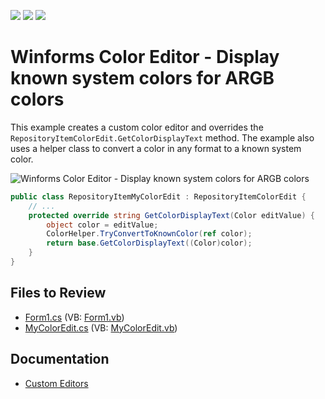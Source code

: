 <!-- default badges list -->
![](https://img.shields.io/endpoint?url=https://codecentral.devexpress.com/api/v1/VersionRange/128620656/13.1.4%2B)
[![](https://img.shields.io/badge/Open_in_DevExpress_Support_Center-FF7200?style=flat-square&logo=DevExpress&logoColor=white)](https://supportcenter.devexpress.com/ticket/details/E1516)
[![](https://img.shields.io/badge/📖_How_to_use_DevExpress_Examples-e9f6fc?style=flat-square)](https://docs.devexpress.com/GeneralInformation/403183)
<!-- default badges end -->

# Winforms Color Editor - Display known system colors for ARGB colors

This example creates a custom color editor and overrides the `RepositoryItemColorEdit.GetColorDisplayText` method. The example also uses a helper class to convert a color in any format to a known system color.

![Winforms Color Editor - Display known system colors for ARGB colors](https://raw.githubusercontent.com/DevExpress-Examples/how-to-display-knowncolor-names-for-argb-colors-in-coloredit-e1516/13.1.4%2B/media/winforms-coloredit-custom-color-name.png)

```csharp
public class RepositoryItemMyColorEdit : RepositoryItemColorEdit {
    // ...
    protected override string GetColorDisplayText(Color editValue) {
        object color = editValue;
        ColorHelper.TryConvertToKnownColor(ref color);
        return base.GetColorDisplayText((Color)color);
    }
}
```


## Files to Review

* [Form1.cs](./CS/WindowsApplication78/Form1.cs) (VB: [Form1.vb](./VB/WindowsApplication78/Form1.vb))
* [MyColorEdit.cs](./CS/WindowsApplication78/MyColorEdit.cs) (VB: [MyColorEdit.vb](./VB/WindowsApplication78/MyColorEdit.vb))


## Documentation

* [Custom Editors](https://docs.devexpress.com/WindowsForms/4716/controls-and-libraries/editors-and-simple-controls/common-editor-features-and-concepts/custom-editors)
